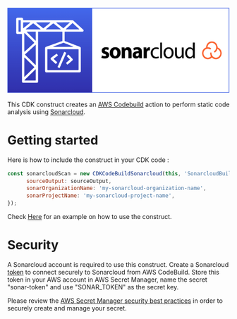 <p align="center">
  <img src="logo.png" alt="Centered Image">
</p>

This CDK construct creates an [AWS Codebuild](https://www.sonarsource.com/products/sonarcloud/) action to perform static code analysis using [Sonarcloud](https://www.sonarsource.com/products/sonarcloud/).

# Getting started
Here is how to include the construct in your CDK code :
```javascript
const sonarcloudScan = new CDKCodeBuildSonarcloud(this, 'SonarcloudBuildAction', {
      sourceOutput: sourceOutput,
      sonarOrganizationName: 'my-sonarcloud-organization-name',
      sonarProjectName: 'my-sonarcloud-project-name',
});
```
Check [Here](/examples/codepipeline-example.ts) for an example on how to use the construct.

# Security
A Sonarcloud account is required to use this construct. Create a Sonarcloud [token](https://docs.sonarsource.com/sonarcloud/advanced-setup/user-accounts/#user-tokens) to connect securely to Sonarcloud from AWS CodeBuild. Store this token in your AWS account in AWS Secret Manager, name the secret "sonar-token" and use "SONAR_TOKEN" as the secret key.

Please review the [AWS Secret Manager security best practices](https://docs.aws.amazon.com/prescriptive-guidance/latest/secure-sensitive-data-secrets-manager-terraform/best-practices.html) in order to securely create and manage your secret. 